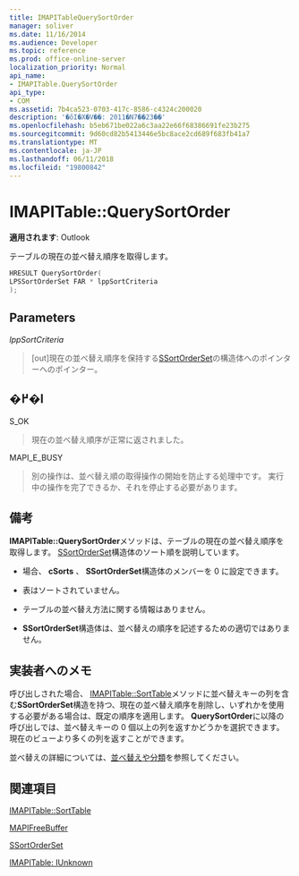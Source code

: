 ```yaml
---
title: IMAPITableQuerySortOrder
manager: soliver
ms.date: 11/16/2014
ms.audience: Developer
ms.topic: reference
ms.prod: office-online-server
localization_priority: Normal
api_name:
- IMAPITable.QuerySortOrder
api_type:
- COM
ms.assetid: 7b4ca523-0703-417c-8586-c4324c200020
description: '�ŏI�X�V��: 2011�N7��23��'
ms.openlocfilehash: b5eb671be022a6c3aa22e66f68386691fe23b275
ms.sourcegitcommit: 9d60cd82b5413446e5bc8ace2cd689f683fb41a7
ms.translationtype: MT
ms.contentlocale: ja-JP
ms.lasthandoff: 06/11/2018
ms.locfileid: "19800842"
---
```

# <a name="imapitablequerysortorder"></a>IMAPITable::QuerySortOrder

  
  
**適用されます**: Outlook 
  
テーブルの現在の並べ替え順序を取得します。
  
```cpp
HRESULT QuerySortOrder(
LPSSortOrderSet FAR * lppSortCriteria
);
```

## <a name="parameters"></a>Parameters

 _lppSortCriteria_
  
> [out]現在の並べ替え順序を保持する[SSortOrderSet](ssortorderset.md)の構造体へのポインターへのポインター。 
    
## <a name="return-value"></a>�߂�l

S_OK 
  
> 現在の並べ替え順序が正常に返されました。
    
MAPI_E_BUSY 
  
> 別の操作は、並べ替え順の取得操作の開始を防止する処理中です。 実行中の操作を完了できるか、それを停止する必要があります。
    
## <a name="remarks"></a>備考

**IMAPITable::QuerySortOrder**メソッドは、テーブルの現在の並べ替え順序を取得します。 [SSortOrderSet](ssortorderset.md)構造体のソート順を説明しています。 
  
- 場合、 **cSorts** 、 **SSortOrderSet**構造体のメンバーを 0 に設定できます。 
    
- 表はソートされていません。
    
- テーブルの並べ替え方法に関する情報はありません。
    
- **SSortOrderSet**構造体は、並べ替えの順序を記述するための適切ではありません。 
    
## <a name="notes-to-implementers"></a>実装者へのメモ

呼び出しされた場合、 [IMAPITable::SortTable](imapitable-sorttable.md)メソッドに並べ替えキーの列を含む**SSortOrderSet**構造を持つ、現在の並べ替え順序を削除し、いずれかを使用する必要がある場合は、既定の順序を適用します。 **QuerySortOrder**に以降の呼び出しでは、並べ替えキーの 0 個以上の列を返すかどうかを選択できます。 現在のビューより多くの列を返すことができます。
  
並べ替えの詳細については、[並べ替えや分類](sorting-and-categorization.md)を参照してください。
  
## <a name="see-also"></a>関連項目



[IMAPITable::SortTable](imapitable-sorttable.md)
  
[MAPIFreeBuffer](mapifreebuffer.md)
  
[SSortOrderSet](ssortorderset.md)
  
[IMAPITable: IUnknown](imapitableiunknown.md)

